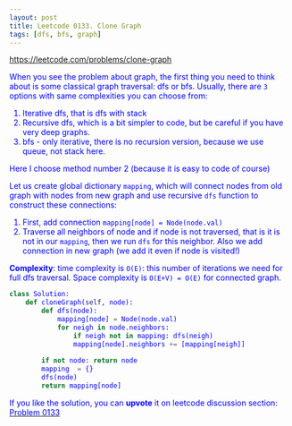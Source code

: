 ```yaml
---
layout: post
title: Leetcode 0133. Clone Graph
tags: [dfs, bfs, graph]
---
```


<a href="https://leetcode.com/problems/clone-graph"> <font color = blue>https://leetcode.com/problems/clone-graph

When you see the problem about graph, the first thing you need to think about is some classical graph traversal: dfs or bfs. Usually, there are `3` options with same complexities you can choose from:

1. Iterative dfs, that is dfs with stack
2. Recursive dfs, which is a bit simpler to code, but be careful if you have very deep graphs.
3. bfs - only iterative, there is no recursion version, because we use queue, not stack here.

Here I choose method number 2 (because it is easy to code of course)

Let us create global dictionary `mapping`, which will connect nodes from old graph with nodes from new graph and use recursive `dfs` function to construct these connections:
1. First, add connection `mapping[node] = Node(node.val)`
2. Traverse all neighbors of node and if node is not traversed, that is it is not in our `mapping`, then we run `dfs` for this neighbor. Also we add connection in new graph (we add it even if node is visited!)

**Complexity**: time complexity is `O(E)`: this number of iterations we need for full dfs traversal. Space complexity is `O(E+V) = O(E)` for connected graph.

```python
class Solution:
    def cloneGraph(self, node):
        def dfs(node):
            mapping[node] = Node(node.val)
            for neigh in node.neighbors:
                if neigh not in mapping: dfs(neigh)
                mapping[node].neighbors += [mapping[neigh]]
        
        if not node: return node
        mapping  = {}
        dfs(node)
        return mapping[node]
```

If you like the solution, you can **upvote** it on leetcode discussion section:<a href="https://leetcode.com/problems/clone-graph/discuss/902767/python-dfs-recursive-solution-explained"> <font color = blue>Problem 0133

